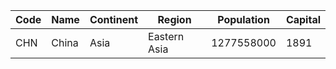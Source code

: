 | Code |  Name | Continent | Region | Population | Capital |
| --- | --- | --- | --- | --- | --- | 
| CHN | China | Asia | Eastern Asia | 1277558000 | 1891 || IND | India | Asia | Southern and Central Asia | 1013662000 | 1109 || IDN | Indonesia | Asia | Southeast Asia | 212107000 | 939 || PAK | Pakistan | Asia | Southern and Central Asia | 156483000 | 2831 || BGD | Bangladesh | Asia | Southern and Central Asia | 129155000 | 150 || JPN | Japan | Asia | Eastern Asia | 126714000 | 1532 || VNM | Vietnam | Asia | Southeast Asia | 79832000 | 3770 || PHL | Philippines | Asia | Southeast Asia | 75967000 | 766 || IRN | Iran | Asia | Southern and Central Asia | 67702000 | 1380 || TUR | Turkey | Asia | Middle East | 66591000 | 3358 || THA | Thailand | Asia | Southeast Asia | 61399000 | 3320 || KOR | South Korea | Asia | Eastern Asia | 46844000 | 2331 || MMR | Myanmar | Asia | Southeast Asia | 45611000 | 2710 || UZB | Uzbekistan | Asia | Southern and Central Asia | 24318000 | 3503 || PRK | North Korea | Asia | Eastern Asia | 24039000 | 2318 || NPL | Nepal | Asia | Southern and Central Asia | 23930000 | 2729 || IRQ | Iraq | Asia | Middle East | 23115000 | 1365 || AFG | Afghanistan | Asia | Southern and Central Asia | 22720000 | 1 || TWN | Taiwan | Asia | Eastern Asia | 22256000 | 3263 || MYS | Malaysia | Asia | Southeast Asia | 22244000 | 2464 || SAU | Saudi Arabia | Asia | Middle East | 21607000 | 3173 || LKA | Sri Lanka | Asia | Southern and Central Asia | 18827000 | 3217 || YEM | Yemen | Asia | Middle East | 18112000 | 1780 || KAZ | Kazakstan | Asia | Southern and Central Asia | 16223000 | 1864 || SYR | Syria | Asia | Middle East | 16125000 | 3250 || KHM | Cambodia | Asia | Southeast Asia | 11168000 | 1800 || AZE | Azerbaijan | Asia | Middle East | 7734000 | 144 || HKG | Hong Kong | Asia | Eastern Asia | 6782000 | 937 || ISR | Israel | Asia | Middle East | 6217000 | 1450 || TJK | Tajikistan | Asia | Southern and Central Asia | 6188000 | 3261 || LAO | Laos | Asia | Southeast Asia | 5433000 | 2432 || JOR | Jordan | Asia | Middle East | 5083000 | 1786 || GEO | Georgia | Asia | Middle East | 4968000 | 905 || KGZ | Kyrgyzstan | Asia | Southern and Central Asia | 4699000 | 2253 || TKM | Turkmenistan | Asia | Southern and Central Asia | 4459000 | 3419 || SGP | Singapore | Asia | Southeast Asia | 3567000 | 3208 || ARM | Armenia | Asia | Middle East | 3520000 | 126 || LBN | Lebanon | Asia | Middle East | 3282000 | 2438 || PSE | Palestine | Asia | Middle East | 3101000 | 4074 || MNG | Mongolia | Asia | Eastern Asia | 2662000 | 2696 || OMN | Oman | Asia | Middle East | 2542000 | 2821 || ARE | United Arab Emirates | Asia | Middle East | 2441000 | 65 || BTN | Bhutan | Asia | Southern and Central Asia | 2124000 | 192 || KWT | Kuwait | Asia | Middle East | 1972000 | 2429 || TMP | East Timor | Asia | Southeast Asia | 885000 | 1522 || CYP | Cyprus | Asia | Middle East | 754700 | 2430 || BHR | Bahrain | Asia | Middle East | 617000 | 149 || QAT | Qatar | Asia | Middle East | 599000 | 2973 || MAC | Macao | Asia | Eastern Asia | 473000 | 2454 || BRN | Brunei | Asia | Southeast Asia | 328000 | 538 || MDV | Maldives | Asia | Southern and Central Asia | 286000 | 2463 |